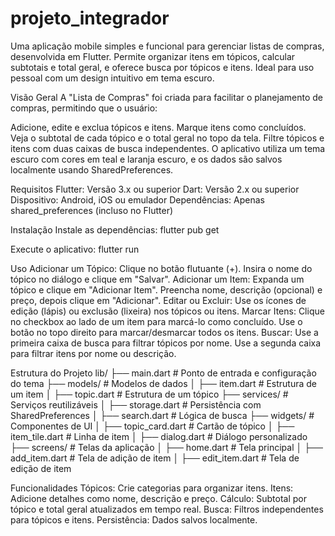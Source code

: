 # projeto_integrador

Uma aplicação mobile simples e funcional para gerenciar listas de compras, desenvolvida em Flutter. Permite organizar itens em tópicos, calcular subtotais e total geral, e oferece busca por tópicos e itens. Ideal para uso pessoal com um design intuitivo em tema escuro.

Visão Geral
A "Lista de Compras" foi criada para facilitar o planejamento de compras, permitindo que o usuário:

Adicione, edite e exclua tópicos e itens.
Marque itens como concluídos.
Veja o subtotal de cada tópico e o total geral no topo da tela.
Filtre tópicos e itens com duas caixas de busca independentes.
O aplicativo utiliza um tema escuro com cores em teal e laranja escuro, e os dados são salvos localmente usando SharedPreferences.

Requisitos
  Flutter: Versão 3.x ou superior
  Dart: Versão 2.x ou superior
  Dispositivo: Android, iOS ou emulador
  Dependências: Apenas shared_preferences (incluso no Flutter)

Instalação
  Instale as dependências:
    flutter pub get

  Execute o aplicativo:
    flutter run

Uso
Adicionar um Tópico:
Clique no botão flutuante (+).
Insira o nome do tópico no diálogo e clique em "Salvar".
Adicionar um Item:
Expanda um tópico e clique em "Adicionar Item".
Preencha nome, descrição (opcional) e preço, depois clique em "Adicionar".
Editar ou Excluir:
Use os ícones de edição (lápis) ou exclusão (lixeira) nos tópicos ou itens.
Marcar Itens:
Clique no checkbox ao lado de um item para marcá-lo como concluído.
Use o botão no topo direito para marcar/desmarcar todos os itens.
Buscar:
Use a primeira caixa de busca para filtrar tópicos por nome.
Use a segunda caixa para filtrar itens por nome ou descrição.

Estrutura do Projeto
lib/
├── main.dart          # Ponto de entrada e configuração do tema
├── models/            # Modelos de dados
│   ├── item.dart      # Estrutura de um item
│   ├── topic.dart     # Estrutura de um tópico
├── services/          # Serviços reutilizáveis
│   ├── storage.dart   # Persistência com SharedPreferences
│   ├── search.dart    # Lógica de busca
├── widgets/           # Componentes de UI
│   ├── topic_card.dart # Cartão de tópico
│   ├── item_tile.dart  # Linha de item
│   ├── dialog.dart     # Diálogo personalizado
├── screens/           # Telas da aplicação
│   ├── home.dart      # Tela principal
│   ├── add_item.dart  # Tela de adição de item
│   ├── edit_item.dart # Tela de edição de item

Funcionalidades
  Tópicos: Crie categorias para organizar itens.
  Itens: Adicione detalhes como nome, descrição e preço.
  Cálculo: Subtotal por tópico e total geral atualizados em tempo real.
  Busca: Filtros independentes para tópicos e itens.
  Persistência: Dados salvos localmente.
